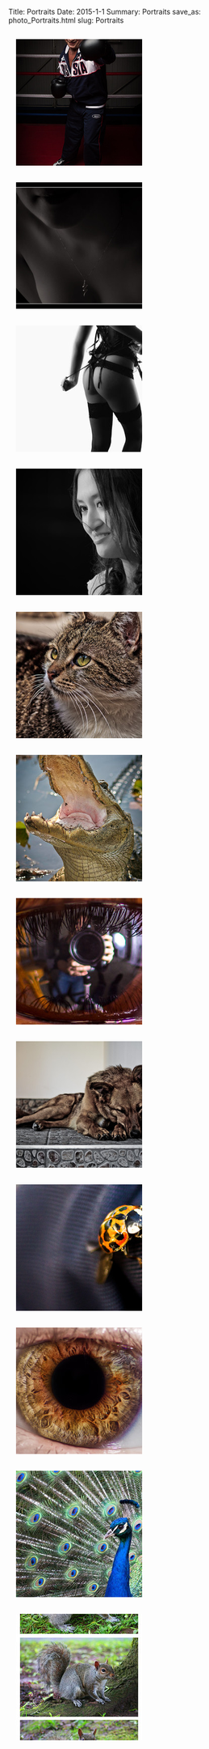 Title: Portraits
Date: 2015-1-1
Summary: Portraits
save_as: photo_Portraits.html
slug: Portraits

<a href="images/portfolio/Portraits/01_Spivakov.jpg" class="swipebox" title="Spivakov">
	<img src="images/portfolio/Portraits/thumb_01_Spivakov.jpg" alt="Spivakov" style="padding: 15px;"/>
</a>

<a href="images/portfolio/Portraits/02_Necklace.jpg" class="swipebox" title="Necklace">
	<img src="images/portfolio/Portraits/thumb_02_Necklace.jpg" alt="Necklace" style="padding: 15px;"/>
</a>

<a href="images/portfolio/Portraits/03_Rachel.jpg" class="swipebox" title="Rachel">
	<img src="images/portfolio/Portraits/thumb_03_Rachel.jpg" alt="Rachel" style="padding: 15px;"/>
</a>

<a href="images/portfolio/Portraits/04_Katie.jpg" class="swipebox" title="Katie">
	<img src="images/portfolio/Portraits/thumb_04_Katie.jpg" alt="Katie" style="padding: 15px;"/>
</a>

<a href="images/portfolio/Portraits/05_ShelterCat.jpg" class="swipebox" title="ShelterCat">
	<img src="images/portfolio/Portraits/thumb_05_ShelterCat.jpg" alt="ShelterCat" style="padding: 15px;"/>
</a>

<a href="images/portfolio/Portraits/06_Smile.jpg" class="swipebox" title="Smile">
	<img src="images/portfolio/Portraits/thumb_06_Smile.jpg" alt="Smile" style="padding: 15px;"/>
</a>

<a href="images/portfolio/Portraits/07_Reflection.jpg" class="swipebox" title="Reflection">
	<img src="images/portfolio/Portraits/thumb_07_Reflection.jpg" alt="Reflection" style="padding: 15px;"/>
</a>

<a href="images/portfolio/Portraits/08_Sleep.jpg" class="swipebox" title="Sleep">
	<img src="images/portfolio/Portraits/thumb_08_Sleep.jpg" alt="Sleep" style="padding: 15px;"/>
</a>

<a href="images/portfolio/Portraits/09_Ladybird.jpg" class="swipebox" title="Ladybird">
	<img src="images/portfolio/Portraits/thumb_09_Ladybird.jpg" alt="Ladybird" style="padding: 15px;"/>
</a>

<a href="images/portfolio/Portraits/10_Eye.jpg" class="swipebox" title="Eye">
	<img src="images/portfolio/Portraits/thumb_10_Eye.jpg" alt="Eye" style="padding: 15px;"/>
</a>

<a href="images/portfolio/Portraits/11_Peacock.jpg" class="swipebox" title="Peacock">
	<img src="images/portfolio/Portraits/thumb_11_Peacock.jpg" alt="Peacock" style="padding: 15px;"/>
</a>

<a href="images/portfolio/Portraits/12_Squirrel.jpg" class="swipebox" title="Squirrel">
	<img src="images/portfolio/Portraits/thumb_12_Squirrel.jpg" alt="Squirrel" style="padding: 15px;"/>
</a>



<script type="text/javascript">
	;( function( $ ) {
	$( ".swipebox" ).swipebox();
	} )( jQuery );
</script>

